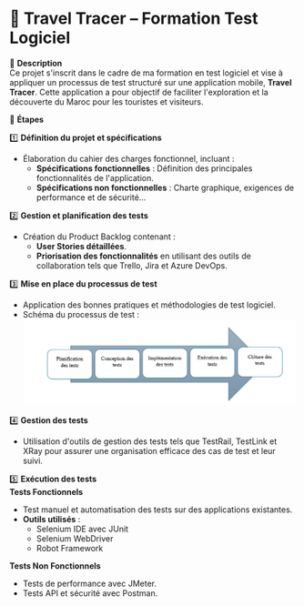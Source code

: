 # 📱 Travel Tracer – Formation Test Logiciel

📝 **Description**  
Ce projet s'inscrit dans le cadre de ma formation en test logiciel et vise à appliquer un processus de test structuré sur une application mobile, **Travel Tracer**. Cette application a pour objectif de faciliter l'exploration et la découverte du Maroc pour les touristes et visiteurs.

📌 **Étapes**  

1️⃣ **Définition du projet et spécifications**  
- Élaboration du cahier des charges fonctionnel, incluant :  
  - **Spécifications fonctionnelles** : Définition des principales fonctionnalités de l'application.  
  - **Spécifications non fonctionnelles** : Charte graphique, exigences de performance et de sécurité...

2️⃣ **Gestion et planification des tests**  
- Création du Product Backlog contenant :  
  - **User Stories détaillées**.  
  - **Priorisation des fonctionnalités** en utilisant des outils de collaboration tels que Trello, Jira et Azure DevOps.

3️⃣ **Mise en place du processus de test**  
- Application des bonnes pratiques et méthodologies de test logiciel.  
- Schéma du processus de test :  
  ![Schéma du processus de test](processus-de-test.png)

4️⃣ **Gestion des tests**  
- Utilisation d'outils de gestion des tests tels que TestRail, TestLink et XRay pour assurer une organisation efficace des cas de test et leur suivi.

5️⃣ **Exécution des tests**  
**Tests Fonctionnels**  
- Test manuel et automatisation des tests sur des applications existantes.  
- **Outils utilisés** :  
  - Selenium IDE avec JUnit  
  - Selenium WebDriver  
  - Robot Framework  

**Tests Non Fonctionnels**  
- Tests de performance avec JMeter.  
- Tests API et sécurité avec Postman.
